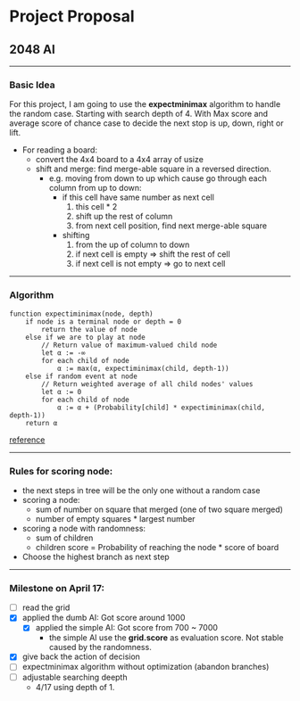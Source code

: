 # Project Proposal
## 2048 AI
---
### Basic Idea
For this project, I am going to use the **expectminimax** algorithm to handle the random case. Starting with search depth of 4. With Max score and average score of chance case to decide the next stop is up, down, right or lift.
- For reading a board:
  - convert the 4x4 board to a 4x4 array of usize
  - shift and merge: find merge-able square in a reversed direction.
    - e.g. moving from down to up which cause go through each column from up to down:
      - if this cell have same number as next cell
        1. this cell * 2
        2. shift up the rest of column
        3. from next cell position, find next merge-able square
      - shifting
        1. from the up of column to down
        2. if next cell is empty => shift the rest of cell
        3. if next cell is not empty => go to next cell





---
### Algorithm
```
function expectiminimax(node, depth)
    if node is a terminal node or depth = 0
        return the value of node
    else if we are to play at node
        // Return value of maximum-valued child node
        let α := -∞
        for each child of node
            α := max(α, expectiminimax(child, depth-1))
    else if random event at node
        // Return weighted average of all child nodes' values
        let α := 0
        for each child of node
            α := α + (Probability[child] * expectiminimax(child, depth-1))
    return α
```

[reference](https://en.wikipedia.org/wiki/Expectiminimax_tree)

---
### Rules for scoring node:

- the next steps in tree will be the only one without a random case
- scoring a node:
  - sum of number on square that merged (one of two square merged)
  - number of empty squares * largest number
- scoring a node with randomness:
  - sum of children
  - children score = Probability of reaching the node * score of board
- Choose the highest branch as next step
---
### Milestone on April 17:
- [ ] read the grid
- [x] applied the dumb AI: Got score around 1000
    - [x] applied the simple AI: Got score from 700 ~ 7000
        - the simple AI use the __grid.score__ as evaluation score. Not stable caused by the randomness.
- [x] give back the action of decision
- [ ] expectminimax algorithm without optimization (abandon branches)
- [ ] adjustable searching deepth
    - 4/17 using depth of 1.
